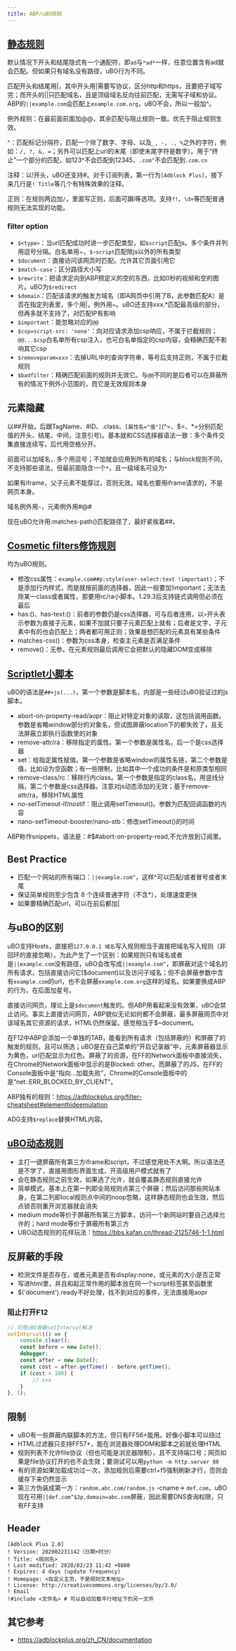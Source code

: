 ```yaml
---
title: ABP/uBO规则
---
```


## [静态规则](https://help.eyeo.com/en/adblockplus/how-to-write-filters)

默认情况下开头和结尾隐式有一个通配符，即`ad`与`*ad*`一样，任意位置含有ad就会匹配。但如果只有域名没有路径，uBO行为不同。

匹配开头和结尾用|，其中开头用|需要写协议，区分http和https，且要把子域写完；而开头的||只匹配域名，且是顶级域名反向往前匹配，无需写子域和协议。ABP的`||example.com`会匹配上`example.com.org`，uBO不会，所以一般加^。

例外规则：在最前面前面加@@，其余匹配与阻止规则一致。优先于阻止规则生效。

^：匹配标记分隔符，匹配一个除了数字、字母、以及`_, -, ., %`之外的字符，例如：`/, ?, &, =`；另外可以匹配上url的末尾（即使末尾字符是数字）。用于“终止”一个部分的匹配，如123^不会匹配到12345，`.com^`不会匹配到`.com.cn`

注释：以!开头，uBO还支持#。对于订阅列表，第一行为`[Adblock Plus]`，接下来几行是`! Title`等几个有特殊效果的注释。

正则：在规则两边加`/`，里面写正则，后面可跟i等选项。支持`?!`、`\d+`等匹配普通规则无法实现的功能。

### filter option

* `$<type>`：当url匹配成功时进一步匹配类型，如`$script`匹配js。多个条件并列用逗号分隔。白名单用~，`$~script`匹配除js以外的所有类型
* `$document`：直接访问该网页时匹配。允许其它页面引用它
* `$match-case`：区分路径大小写
* `$rewrite`：把请求定向到ABP预定义的空的东西，比如0秒的视频和空的图片。uBO为`$redirect`
* `$domain`：匹配该请求的触发方域名（即A网页中引用了B，此参数匹配A）是否在指定列表里，多个用|，例外用~。uBO还支持xxx.*匹配最高级的部分，但再多就不支持了，对匹配IP有影响
* `$important`：能忽略对应的`@@`
* `$csp=script-src: 'none'`：向对应请求添加csp响应，不属于拦截规则；`@@...$csp`白名单所有csp注入，也可白名单指定的csp内容，会精确匹配不影响其它csp
* `$removeparam=xxx`：去掉URL中的查询字符串，等号后支持正则，不属于拦截规则
* `$badfilter`：精确匹配前面的规则并无效它。与`@@`不同的是后者可以在屏蔽所有的情况下例外小范围的，而它是无效规则本身

## 元素隐藏

以##开始，后跟TagName、#ID、.class、`[属性名="值"]`(^=、$=、*=分别匹配值的开头、结尾、中间，注意引号)。基本就和CSS选择器语法一致：多个条件交集直接连续写，后代用空格分开。

前面可以加域名，多个用逗号；不加就会应用到所有的域名；与block规则不同，不支持那些语法，但最前面隐含一个`*`，且一级域名可设为`*`

如果有iframe，父子元素不能穿过，否则无效。域名也要用iframe请求的，不是网页本身。

域名例外用`~`，元素例外用#@#

现在uBO允许用:matches-path()匹配路径了，最好紧挨着##。

## [Cosmetic filters修饰规则](https://github.com/fang5566/uBlock/wiki/过程式修饰规则)

均为uBO规则。

* 修改css属性：`example.com##p:style(user-select:text !important)`；不是添加行内样式，而是就按前面的选择器，因此一般要加!important；无法去除某一class或者属性，那要用rc/ra小脚本。1.29.3后支持链式调用但必须在最后
* has:()、has-text:()：前者的参数仍是css选择器，可与后者连用，以`>`开头表示参数为直接子元素，如果不加就只要子元素匹配上就有；后者是文字，子元素中有的也会匹配上；两者都可用正则；效果是想匹配的元素具有某些条件
* matches-css()：参数为css本身，检查主元素是否满足条件
* remove()：无参。在元素规则最后调用它会把默认的隐藏DOM变成移除

## [Scriptlet小脚本](https://github.com/gorhill/uBlock/wiki/Resources-Library)

uBO的语法是`##+js(...)`，第一个参数是脚本名，内部是一些经过uBO验证过的js脚本。

* abort-on-property-read/aopr：阻止对特定对象的读取，这包括调用函数。参数是省略window部分的对象名，但试图屏蔽location下的都失败了，且无法屏蔽立即执行函数里的对象
* remove-attr/ra：移除指定的属性。第一个参数是属性名，后一个是css选择器
* set：给指定属性赋值。第一个参数是省略window的属性名链，第二个参数是值，比如设为空函数；有一些限制，比如其中一个成功的条件是和原类型相同
* remove-class/rc：移除行内class。第一个参数是指定的class名，用竖线分隔，第二个参数是css选择器。注意对js动态添加的无效；基于remove-attr/ra，移除HTML属性
* no-setTimeout-if/nostif：阻止调用setTimeout()。参数为匹配回调函数的内容
* nano-setTimeout-booster/nano-stb：修改setTimeout()的时间

ABP称作snippets，语法是：#$#abort-on-property-read,不允许放到订阅里。

## Best Practice

* 匹配一个网站的所有端口：`||example.com^`，这样^可以匹配/或者冒号或者末尾
* 保证简单规则至少包含 8 个连续普通字符（不含*），处理速度更快
* 如果要精确匹配url，可以在前后都加|

## 与uBO的区别

uBO支持Hosts，直接把`127.0.0.1 域名`写入规则相当于直接把域名写入规则（非回环的直接忽略）。为此产生了一个区别：如果规则只有域名或者是`||example.com`没有路径，uBO会改写成`||example.com^`，即屏蔽对这个域名的所有请求，包括直接访问它($document)以及访问子域名；但不会屏蔽参数中含有`example.com`的url，也不会屏蔽`example.com.org`这样的域名。如果要换成ABP的行为，在后面加星号。

直接访问网页，理论上是`$document`触发的。但ABP用看起来没有效果，uBO会禁止访问。事实上直接访问网页，ABP貌似无论如何都不会屏蔽，最多屏蔽网页中对该域名其它资源的请求，HTML仍然保留。感觉相当于$~document。

在F12中ABP会添加一个单独的TAB，能看到所有请求（包括屏蔽的）和屏蔽了的触发的规则，且可以筛选；uBO是在自己菜单的“开启记录器”中，元素屏蔽器显示为黄色，url匹配显示为红色。屏蔽了的资源，在FF的Network面板中直接消失，在Chrome的Network面板中显示的是Blocked: other。而屏蔽了的JS，在FF的Console面板中是“指向...加载失败”，Chrome的Console面板中的是“net::ERR_BLOCKED_BY_CLIENT”。

ABP独有的规则：https://adblockplus.org/filter-cheatsheet#elementhideemulation

ADG支持`$replace`替换HTML内容。

## [uBO动态规则](https://github.com/fang5566/uBlock/wiki/动态过滤：轻松减少隐私暴露)

* 主打一键屏蔽所有第三方iframe和script，不过感觉用处不大啊。所以语法还是不学了，直接用图形界面生成，开高级用户模式就有了
* 会在静态规则之前生效，如果选了允许，就会覆盖静态规则直接允许
* 简单模式，基本上在第一列即全局规则点第三个屏蔽；然后访问那些网站本身，在第二列即local规则点中间的noop忽略，这样静态规则也会生效，然后点锁否则重开浏览器就会消失
* medium mode等价于屏蔽所有第三方脚本，访问一个新网站时要自己选择允许的；hard mode等价于屏蔽所有第三方
* UBO动态规则的花样玩法：https://bbs.kafan.cn/thread-2125746-1-1.html

## 反屏蔽的手段

* 检测文件是否存在，或者元素是否有display:none，或元素的大小是否正常
* 写进html里，并且和起正常作用的脚本放在同一个script标签甚至函数里
* $('document').ready不好处理，找不到对应的事件，无法直接用aopr

### 阻止打开F12

```js
// 可用uBO屏蔽setInterval解决
setInterval(() => {
    console.clear();
    const before = new Date();
    debugger;
    const after = new Date();
    const cost = after.getTime() - before.getTime();
    if (cost > 100) {
        // xxx
    }
}, 1);
```

## 限制

* uBO有一些屏蔽内联脚本的方法，但只有FF56+能用。好像小脚本可以绕过
* HTML过滤器只支持FF57+，能在浏览器处理DOM和脚本之前就处理HTML
* 规则列表不允许file协议（但也可能是浏览器限制），且不支持端口号；网页如果是file协议打开的也不会生效；要测试可以用`python -m http.server 80`
* 有的资源如果加载成功过一次，添加规则后需要ctrl+f5强制刷新才行，否则会缓存下来仍然显示
* 第三方伪装成第一方：`random.abc.com/random.js` -cname-> `def.com`，uBO现在可用`||def.com^$3p,domain=abc.com`屏蔽，因此需要DNS查询权限，只有FF支持

## Header

```
[Adblock Plus 2.0]
! Version: 202002231142（日期+时分）
! Title: <规则名>
! Last modified: 2020/02/23 11:42 +0800
! Expires: 4 days (update frequency)
! Homepage: <自定义主页，不是规则文本地址>
! License: http://creativecommons.org/licenses/by/3.0/
! Email
!#include <文件名> # 可以自动加载平行地址下的另一文件
```

## 其它参考

* https://adblockplus.org/zh_CN/documentation
